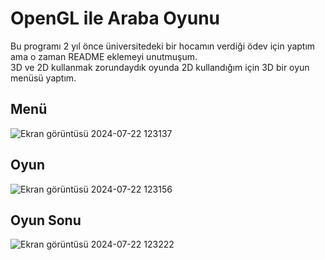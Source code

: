 # OpenGL ile Araba Oyunu
Bu programı 2 yıl önce üniversitedeki bir hocamın verdiği ödev için yaptım ama o zaman README eklemeyi unutmuşum. <br>
3D ve 2D kullanmak zorundaydık oyunda 2D kullandığım için 3D bir oyun menüsü yaptım. <br>
## Menü
![Ekran görüntüsü 2024-07-22 123137](https://github.com/user-attachments/assets/cd81ca89-eb18-42db-a803-357d8e07a6c3)

## Oyun
![Ekran görüntüsü 2024-07-22 123156](https://github.com/user-attachments/assets/cde6b30c-0893-4fc6-ac58-536cf2e85ca2)

## Oyun Sonu
![Ekran görüntüsü 2024-07-22 123222](https://github.com/user-attachments/assets/b55a12b1-223e-4ccf-a47f-fadfa169833b)
